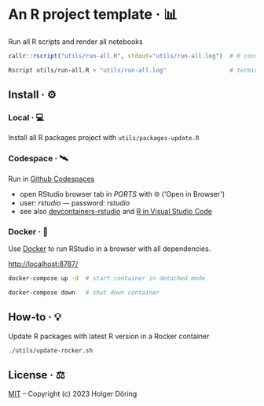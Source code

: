 # An R project template · 📊

Run all R scripts and render all notebooks

```R
callr::rscript("utils/run-all.R", stdout="utils/run-all.log")  # R console
```

```sh
Rscript utils/run-all.R > "utils/run-all.log"                  # terminal
```

## Install · ⚙️

### Local · 💻

Install all R packages project with `utils/packages-update.R`

### Codespace · 🛰️

Run in [Github Codespaces](https://docs.github.com/en/codespaces/getting-started/quickstart)

- open RStudio browser tab in _PORTS_ with 🌐 ('Open in Browser')
- user: _rstudio_ — password: _rstudio_
- see also [devcontainers-rstudio](https://github.com/revodavid/devcontainers-rstudio) and [R in Visual Studio Code](https://code.visualstudio.com/docs/languages/r)

### Docker · 🚢

Use [Docker](https://docs.docker.com/get-docker/) to run RStudio in a browser with all dependencies.

<http://localhost:8787/>

```sh
docker-compose up -d  # start container in detached mode

docker-compose down   # shut down container
```

## How-to · 💡

Update R packages with latest R version in a Rocker container

```sh
./utils/update-rocker.sh
```

## License · ⚖️

[MIT](https://choosealicense.com/licenses/mit/) – Copyright (c) 2023 Holger Döring
